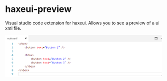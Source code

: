 # haxeui-preview

Visual studio code extension for haxeui. Allows you to see a preview of a ui xml file.

![demo](demo.gif)
